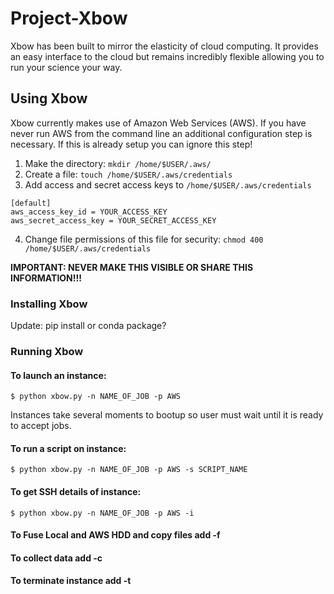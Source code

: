 # Project-Xbow

Xbow has been built to mirror the elasticity of cloud computing. It provides an easy interface to the cloud but remains incredibly flexible allowing you to run your science your way.

## Using Xbow

Xbow currently makes use of Amazon Web Services (AWS). If you have never run AWS from the command line an additional configuration step is necessary. If this is already setup you can ignore this step!

   1. Make the directory: `mkdir /home/$USER/.aws/`
   2. Create a file:  `touch /home/$USER/.aws/credentials`
   3. Add access and secret access keys to `/home/$USER/.aws/credentials`

	[default]
	aws_access_key_id = YOUR_ACCESS_KEY
	aws_secret_access_key = YOUR_SECRET_ACCESS_KEY

   4. Change file permissions of this file for security:  `chmod 400 /home/$USER/.aws/credentials`

 **IMPORTANT: NEVER MAKE THIS VISIBLE OR SHARE THIS INFORMATION!!!** 

### Installing Xbow

Update: pip install or conda package?

### Running Xbow

#### To launch an instance: 

    $ python xbow.py -n NAME_OF_JOB -p AWS

Instances take several moments to bootup so user must wait until it is ready to accept jobs.

#### To run a script on instance: 

    $ python xbow.py -n NAME_OF_JOB -p AWS -s SCRIPT_NAME

#### To get SSH details of instance: 

    $ python xbow.py -n NAME_OF_JOB -p AWS -i

#### To Fuse Local and AWS HDD and copy files add -f

#### To collect data add -c

#### To terminate instance add -t 
